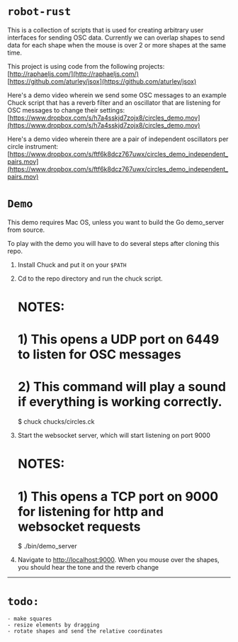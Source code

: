 `robot-rust`
==========

This is a collection of scripts that is used for creating arbitrary user interfaces for sending OSC data. Currently we can overlap shapes to send data for each shape when the mouse is over 2 or more shapes at the same time.

This project is using code from the following projects:<br>
[http://raphaeljs.com/](http://raphaeljs.com/)<br>
[https://github.com/aturley/jsox](https://github.com/aturley/jsox)<br>

Here's a demo video wherein we send some OSC messages to an example Chuck script that has a reverb filter and an oscillator that are listening for OSC messages to change their settings: [https://www.dropbox.com/s/h7a4sskjd7zojx8/circles_demo.mov](https://www.dropbox.com/s/h7a4sskjd7zojx8/circles_demo.mov)


Here's a demo video wherein there are a pair of independent oscillators per circle instrument:
[https://www.dropbox.com/s/ftf6k8dcz767uwx/circles_demo_independent_pairs.mov](https://www.dropbox.com/s/ftf6k8dcz767uwx/circles_demo_independent_pairs.mov)

`Demo`
======

This demo requires Mac OS, unless you want to build the Go demo_server from source.

To play with the demo you will have to do several steps after cloning this repo.

1) Install Chuck and put it on your `$PATH`<br>
2) Cd to the repo directory and run the chuck script.

	# NOTES:
	# 1) This opens a UDP port on 6449 to listen for OSC messages
	# 2) This command will play a sound if everything is working correctly.

    $ chuck chucks/circles.ck

3) Start the websocket server, which will start listening on port 9000

	# NOTES:
	# 1) This opens a TCP port on 9000 for listening for http and websocket requests

	$ ./bin/demo_server

4) Navigate to [http://localhost:9000](http://localhost:9000). When you mouse over the shapes, you should hear the tone and the reverb change

----------------------

`todo:`
====

    - make squares
    - resize elements by dragging
    - rotate shapes and send the relative coordinates
